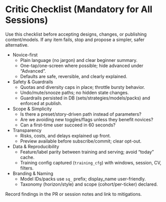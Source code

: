 # Critic Checklist (Mandatory for All Sessions)

Use this checklist before accepting designs, changes, or publishing content/models. If any item fails, stop and propose a simpler, safer alternative.

- Novice-first
  - Plain language (no jargon) and clear beginner summary.
  - One-tap/one-screen where possible; hide advanced under “Advanced”.
  - Defaults are safe, reversible, and clearly explained.
- Safety & Guardrails
  - Quotas and diversity caps in place; throttle bursty behavior.
  - Undo/mute/snooze paths; no hidden state changes.
  - Guardrails persisted in DB (sets/strategies/models/packs) and enforced at publish.
- Scope & Simplicity
  - Is there a preset/story-driven path instead of parameters?
  - Are we avoiding new toggles/flags unless they benefit novices?
  - Can a first-time user succeed in 60 seconds?
- Transparency
  - Risks, costs, and delays explained up front.
  - Preview available before subscribe/commit; clear opt-out.
- Data & Reproducibility
  - Feature/label parity between training and serving; avoid “today” cache.
  - Training config captured (`training_cfg`) with windows, session, CV, filters.
- Branding & Naming
  - Model IDs/packs use `sq_` prefix; display_name user-friendly.
  - Taxonomy (horizon/style) and scope (cohort/per-ticker) declared.

Record findings in the PR or session notes and link to mitigations.
